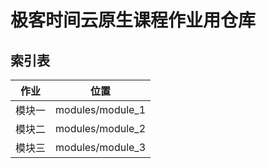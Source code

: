 # 极客时间云原生课程作业用仓库

## 索引表
|作业|位置|
|-|-|
|模块一|modules/module_1|
|模块二|modules/module_2|
|模块三|modules/module_3|